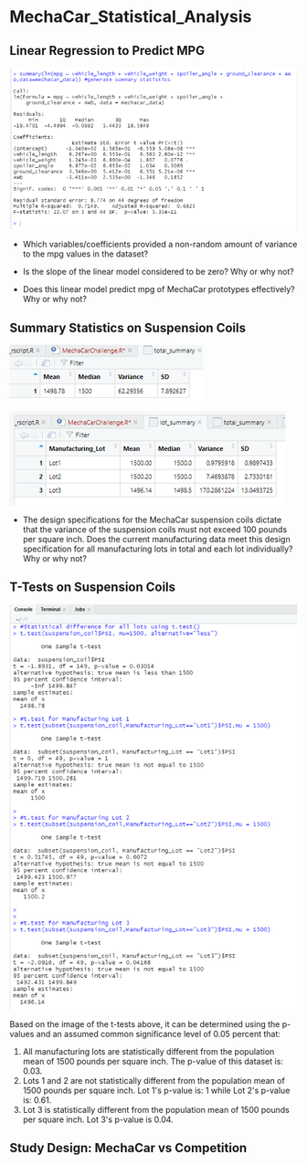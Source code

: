 # MechaCar_Statistical_Analysis

## Linear Regression to Predict MPG

![1](resources/image1.PNG?raw=true "Title")

- Which variables/coefficients provided a non-random amount of variance to the mpg values in the dataset?


- Is the slope of the linear model considered to be zero? Why or why not?


- Does this linear model predict mpg of MechaCar prototypes effectively? Why or why not?


## Summary Statistics on Suspension Coils

![2](resources/image2.PNG?raw=true "Title")

![3](resources/image3.PNG?raw=true "Title")

- The design specifications for the MechaCar suspension coils dictate that the variance of the suspension coils must not exceed 100 pounds per square inch. Does the current manufacturing data meet this design specification for all manufacturing lots in total and each lot individually? Why or why not?


## T-Tests on Suspension Coils

![deliverable3](resources/deliverable3.PNG?raw=true "Title")

Based on the image of the t-tests above, it can be determined using the p-values and an assumed common significance level of 0.05 percent that:
1. All manufacturing lots are statistically different from the population mean of 1500 pounds per square inch. The p-value of this dataset is: 0.03.
2. Lots 1 and 2 are not statistically different from the population mean of 1500 pounds per square inch. Lot 1's p-value is: 1 while Lot 2's p-value is: 0.61.
3. Lot 3 is statistically different from the population mean of 1500 pounds per square inch. Lot 3's p-value is 0.04.



## Study Design: MechaCar vs Competition
